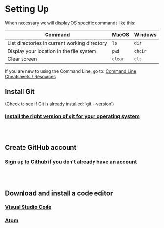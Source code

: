 # Setting Up

When necessary we will display OS specific commands like this:

Command | MacOS | Windows
------ |------- | -------
List directories in current working directory|```ls``` | ```dir```
Display your location in the file system | ```pwd``` | ```chdir```
Clear screen | ```clear``` | ```cls```

If you are new to using the Command Line, go to: [Command Line Cheatsheets / Resources](https://github.com/ciaraMagAoidh/git-started/blob/master/cli-cheatsheet.md)


## Install Git
(Check to see if Git is already installed: ‘git --version’)
### [Install the right version of git for your operating system](https://git-scm.com/downloads)

<br>
<br>

## Create GitHub account
### [Sign up to Github](https://github.com/join?source=header-home) if you don't already have an account

<br>
<br>

## Download and install a code editor 
### [Visual Studio Code](https://code.visualstudio.com/Download)
### [Atom](https://atom.io/)
